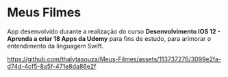 # Meus Filmes

App desenvolvido durante a realização do curso **Desenvolvimento IOS 12 - Aprenda a criar 18 Apps da Udemy** para fins de estudo, para arimorar o entendimento da linguagem Swift.

https://github.com/thalytasouza/Meus-Filmes/assets/113737276/3099e2fa-d74d-4cf5-8a5f-471e8da86e2f

